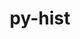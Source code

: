 ---
title: "py-hist"
layout: cache
categories: [package, develop]
meta: {"compilers": ["gcc@=11.4.0"], "num_specs": 7, "num_specs_by_stack": {"hep": 7, "root": 7}, "oss": ["ubuntu22.04"], "platforms": ["linux"], "stacks": ["hep", "root"], "targets": ["x86_64_v3"], "versions": ["2.6.1"]}
spec_details: [{"compiler": "gcc@=11.4.0", "hash": "2f3ehu2xiz2iapp4vqpaee36u3lgdbxe", "os": "ubuntu22.04", "platform": "linux", "size": "-", "stacks": ["hep", "root"], "target": "x86_64_v3", "variants": ["build_system=python_pip", "~plot"], "versions": ["2.6.1"]}, {"compiler": "gcc@=11.4.0", "hash": "4buipot7y3isxrjfraz4emufezvtphos", "os": "ubuntu22.04", "platform": "linux", "size": "-", "stacks": ["hep", "root"], "target": "x86_64_v3", "variants": ["build_system=python_pip", "~plot"], "versions": ["2.6.1"]}, {"compiler": "gcc@=11.4.0", "hash": "7eotsfpzw57pebnhj2dsp236axraq3id", "os": "ubuntu22.04", "platform": "linux", "size": "-", "stacks": ["hep", "root"], "target": "x86_64_v3", "variants": ["build_system=python_pip", "~plot"], "versions": ["2.6.1"]}, {"compiler": "gcc@=11.4.0", "hash": "nuqog537napnj6d4jkcvn3rvo4uukc5p", "os": "ubuntu22.04", "platform": "linux", "size": "-", "stacks": ["hep", "root"], "target": "x86_64_v3", "variants": ["build_system=python_pip", "~plot"], "versions": ["2.6.1"]}, {"compiler": "gcc@=11.4.0", "hash": "rxwa2psk7ke7nd724gvvnocau7j5nldr", "os": "ubuntu22.04", "platform": "linux", "size": "-", "stacks": ["hep", "root"], "target": "x86_64_v3", "variants": ["build_system=python_pip", "~plot"], "versions": ["2.6.1"]}, {"compiler": "gcc@=11.4.0", "hash": "wnelfdwpmmo7nv572guacgyze4n4zbtr", "os": "ubuntu22.04", "platform": "linux", "size": "-", "stacks": ["hep", "root"], "target": "x86_64_v3", "variants": ["build_system=python_pip", "~plot"], "versions": ["2.6.1"]}, {"compiler": "gcc@=11.4.0", "hash": "y2asnydfaj3dkqzqkqxansfpmqnvnplm", "os": "ubuntu22.04", "platform": "linux", "size": "-", "stacks": ["hep", "root"], "target": "x86_64_v3", "variants": ["build_system=python_pip", "~plot"], "versions": ["2.6.1"]}]
---